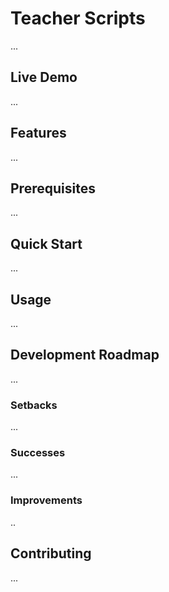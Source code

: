 # Teacher Scripts

...

## Live Demo

...

## Features

...

## Prerequisites

...

## Quick Start

...

## Usage

...

## Development Roadmap

...

### Setbacks

...

### Successes

...

### Improvements

..

## Contributing

...

